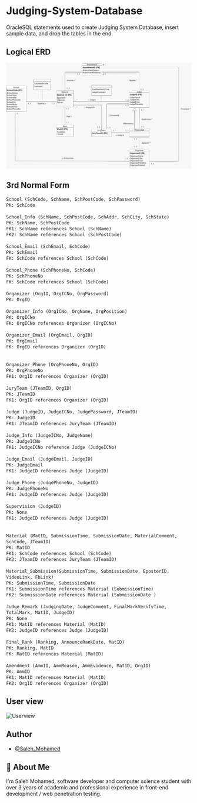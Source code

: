 # Judging-System-Database
OracleSQL statements used to create Judging System Database, insert sample data, and drop the tables in the end.

## Logical ERD
![LogicalERD](https://github.com/0xManticore/Judging-System-Database/blob/main/erd.jpeg)

## 3rd Normal Form
```
School (SchCode, SchName, SchPostCode, SchPassword)
PK: SchCode

School_Info (SchName, SchPostCode, SchAddr, SchCity, SchState)
PK: SchName, SchPostCode
FK1: SchName references School (SchName)
FK2: SchName references School (SchPostCode) 

School_Email (SchEmail, SchCode)
PK: SchEmail
FK: SchCode references School (SchCode)

School_Phone (SchPhoneNo, SchCode) 
PK: SchPhoneNo
FK: SchCode references School (SchCode)

Organizer (OrgID, OrgICNo, OrgPassword)
PK: OrgID

Organizer_Info (OrgICNo, OrgName, OrgPosition)
PK: OrgICNo
FK: OrgICNo references Organizer (OrgICNo)

Organizer_Email (OrgEmail, OrgID)
PK: OrgEmail
FK: OrgID references Organizer (OrgID)
 

Organizer_Phone (OrgPhoneNo, OrgID)
PK: OrgPhoneNo
FK1: OrgID references Organizer (OrgID)

JuryTeam (JTeamID, OrgID)
PK: JTeamID
FK1: OrgID references Organizer (OrgID)
 
Judge (JudgeID, JudgeICNo, JudgePassword, JTeamID)
PK: JudgeID
FK1: JTeamID references JuryTeam (JTeamID)

Judge_Info (JudgeICNo, JudgeName)
PK: JudgeICNo
FK1: JudgeICNo reference Judge (JudgeICNo)

Judge_Email (JudgeEmail, JudgeID)
PK: JudgeEmail
FK1: JudgeID references Judge (JudgeID)

Judge_Phone (JudgePhoneNo, JudgeID)
PK: JudgePhoneNo
FK1: JudgeID references Judge (JudgeID)
 
Supervision (JudgeID)
PK: None
FK1: JudgeID references Judge (JudgeID)
 

Material (MatID, SubmissionTime, SubmissionDate, MaterialComment, SchCode, JTeamID)
PK: MatID
FK1: SchCode references School (SchCode)
FK2: JTeamID references JuryTeam (JTeamID)

Material_Submission(SubmissionTime, SubmissionDate, EposterID, VideoLink, FbLink)
PK: SubmissionTime, SubmissionDate
FK1: SubmissionTime references Material (SubmissionTime)
FK2: SubmissionDate references Material (SubmissionDate )
 
Judge_Remark (JudgingDate, JudgeComment, FinalMarkVerifyTime, TotalMark, MatID, JudgeID)
PK: None
FK1: MatID references Material (MatID)
FK2: JudgeID references Judge (JudgeID)
 
Final_Rank (Ranking, AnnounceRankDate, MatID)
PK: Ranking, MatID
FK: MatID references Material (MatID)
 
Amendment (AmmID, AmmReason, AmmEvidence, MatID, OrgID)
PK: AmmID
FK1: MatID references Material (MatID)
FK2: OrgID references Organizer (OrgID)
```
## User view
![Userview](https://user-images.githubusercontent.com/61949488/141510669-104f5512-15d8-42a7-89e3-8d72c92d658c.png)

## Author

- [@Saleh_Mohamed](https://github.com/0xManticore)


## 🚀 About Me
I'm Saleh Mohamed, software developer and computer science student with over 3 years of academic and professional experience in front-end development / web penetration testing.
